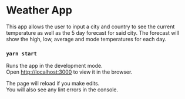 # Weather App #
This app allows the user to input a city and country to see the current temperature as well as the 5 day forecast for said city. The forecast will show the high, low, average and mode temperatures for each day.

### `yarn start`

Runs the app in the development mode.\
Open [http://localhost:3000](http://localhost:3000) to view it in the browser.

The page will reload if you make edits.\
You will also see any lint errors in the console.

